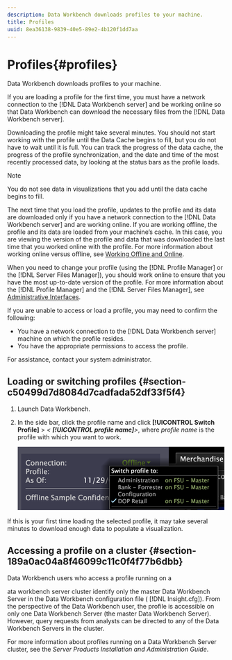 ```yaml
---
description: Data Workbench downloads profiles to your machine.
title: Profiles
uuid: 8ea36138-9839-40e5-89e2-4b120f1dd7aa
---
```


# Profiles{#profiles}

Data Workbench downloads profiles to your machine.

If you are loading a profile for the first time, you must have a network connection to the [!DNL Data Workbench server] and be working online so that Data Workbench can download the necessary files from the [!DNL Data Workbench server].

Downloading the profile might take several minutes. You should not start working with the profile until the Data Cache begins to fill, but you do not have to wait until it is full. You can track the progress of the data cache, the progress of the profile synchronization, and the date and time of the most recently processed data, by looking at the status bars as the profile loads.

>[!NOTE]
>
>You do not see data in visualizations that you add until the data cache begins to fill.

The next time that you load the profile, updates to the profile and its data are downloaded only if you have a network connection to the [!DNL Data Workbench server] and are working online. If you are working offline, the profile and its data are loaded from your machine’s cache. In this case, you are viewing the version of the profile and data that was downloaded the last time that you worked online with the profile. For more information about working online versus offline, see [Working Offline and Online](../../home/c-get-started/c-off-on.md#concept-cef8758ede044b18b3558376c5eb9f54).

When you need to change your profile (using the [!DNL Profile Manager] or the [!DNL Server Files Manager]), you should work online to ensure that you have the most up-to-date version of the profile. For more information about the [!DNL Profile Manager] and the [!DNL Server Files Manager], see [Administrative Interfaces](../../home/c-get-started/c-admin-intrf/c-admin-intrf.md#concept-855c1a91e1a948969fab592adca15f74).

If you are unable to access or load a profile, you may need to confirm the following:

* You have a network connection to the [!DNL Data Workbench server] machine on which the profile resides. 
* You have the appropriate permissions to access the profile.

For assistance, contact your system administrator.

## Loading or switching profiles {#section-c50499d7d8084d7cadfada52df33f5f4}

1. Launch Data Workbench. 
1. In the side bar, click the profile name and click **[!UICONTROL Switch Profile]** > *< **[!UICONTROL profile name]**>*, where *profile name* is the profile with which you want to work.

   ![](assets/sidebar_profile.png)

If this is your first time loading the selected profile, it may take several minutes to download enough data to populate a visualization.

## Accessing a profile on a cluster {#section-189a0ac04a8f46099c11c0f4f77b6dbb}

Data Workbench users who access a profile running on a

ata workbench server cluster identify only the master Data Workbench Server in the Data Workbench configuration file ( [!DNL Insight.cfg]). From the perspective of the Data Workbench user, the profile is accessible on only one Data Workbench Server (the master Data Workbench Server). However, query requests from analysts can be directed to any of the Data Workbench Servers in the cluster.

For more information about profiles running on a Data Workbench Server cluster, see the *Server Products Installation and Administration Guide*. 
